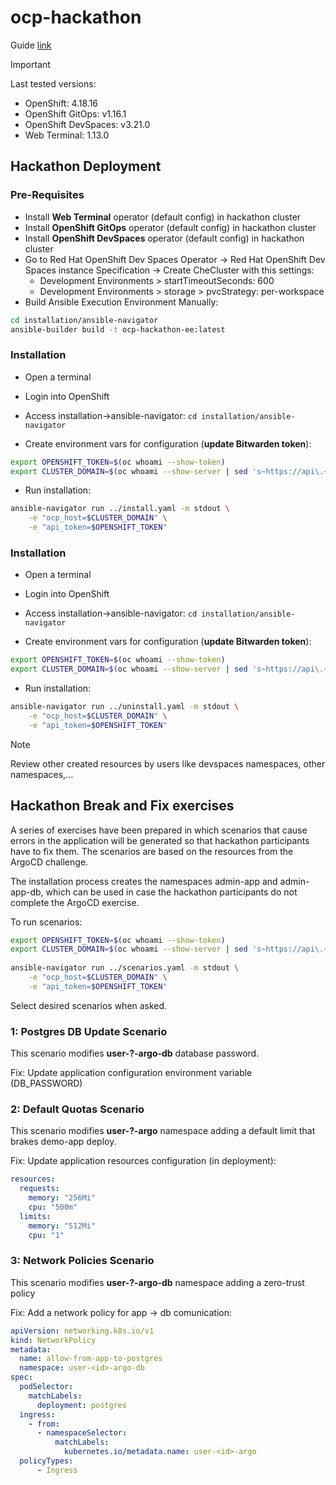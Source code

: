# ocp-hackathon

Guide [link](https://clbartolome.github.io/ocp-hackathon/ocp-hackathon/index.html)

> [!IMPORTANT]  
> Last tested versions: 
> - OpenShift: 4.18.16
> - OpenShift GitOps: v1.16.1 
> - OpenShift DevSpaces: v3.21.0
> - Web Terminal: 1.13.0

## Hackathon Deployment

### Pre-Requisites

- Install **Web Terminal** operator (default config) in hackathon cluster
- Install **OpenShift GitOps** operator (default config) in hackathon cluster
- Install **OpenShift DevSpaces** operator (default config) in hackathon cluster
- Go to Red Hat OpenShift Dev Spaces Operator -> Red Hat OpenShift Dev Spaces instance Specification -> Create CheCluster with this settings:
    - Development Environments > startTimeoutSeconds: 600
    - Development Environments > storage > pvcStrategy: per-workspace
- Build Ansible Execution Environment Manually:

```sh
cd installation/ansible-navigator
ansible-builder build -t ocp-hackathon-ee:latest
```

### Installation

- Open a terminal

- Login into OpenShift

- Access installation->ansible-navigator: `cd installation/ansible-navigator`

- Create environment vars for configuration (**update Bitwarden token**):

```sh
export OPENSHIFT_TOKEN=$(oc whoami --show-token)
export CLUSTER_DOMAIN=$(oc whoami --show-server | sed 's~https://api\.~~' | sed 's~:.*~~')
```

- Run installation:

```sh
ansible-navigator run ../install.yaml -m stdout \
    -e "ocp_host=$CLUSTER_DOMAIN" \
    -e "api_token=$OPENSHIFT_TOKEN"
```

### Installation

- Open a terminal

- Login into OpenShift

- Access installation->ansible-navigator: `cd installation/ansible-navigator`

- Create environment vars for configuration (**update Bitwarden token**):

```sh
export OPENSHIFT_TOKEN=$(oc whoami --show-token)
export CLUSTER_DOMAIN=$(oc whoami --show-server | sed 's~https://api\.~~' | sed 's~:.*~~')
```

- Run installation:

```sh
ansible-navigator run ../uninstall.yaml -m stdout \
    -e "ocp_host=$CLUSTER_DOMAIN" \
    -e "api_token=$OPENSHIFT_TOKEN"
```

> [!NOTE]  
> Review other created resources by users like devspaces namespaces, other namespaces,...

## Hackathon Break and Fix exercises

A series of exercises have been prepared in which scenarios that cause errors in the application will be generated so that hackathon participants have to fix them. 
The scenarios are based on the resources from the ArgoCD challenge. 

The installation process creates the namespaces admin-app and admin-app-db, which can be used in case the hackathon participants do not complete the ArgoCD exercise.

To run scenarios:

```sh
export OPENSHIFT_TOKEN=$(oc whoami --show-token)
export CLUSTER_DOMAIN=$(oc whoami --show-server | sed 's~https://api\.~~' | sed 's~:.*~~')
 
ansible-navigator run ../scenarios.yaml -m stdout \
    -e "ocp_host=$CLUSTER_DOMAIN" \
    -e "api_token=$OPENSHIFT_TOKEN"
```

Select desired scenarios when asked.

### 1: Postgres DB Update Scenario

This scenario modifies **user-?-argo-db** database password.

Fix: Update application configuration environment variable (DB_PASSWORD)

### 2: Default Quotas Scenario

This scenario modifies **user-?-argo** namespace adding a default limit that brakes demo-app deploy.

Fix: Update application resources configuration (in deployment):
```yaml
resources:
  requests:
    memory: "256Mi"
    cpu: "500m"
  limits:
    memory: "512Mi"
    cpu: "1"
```


### 3: Network Policies Scenario

This scenario modifies **user-?-argo-db** namespace adding a zero-trust policy

Fix: Add a network policy for app -> db comunication:
```yaml
apiVersion: networking.k8s.io/v1
kind: NetworkPolicy
metadata:
  name: allow-from-app-to-postgres
  namespace: user-<id>-argo-db
spec:
  podSelector:
    matchLabels:
      deployment: postgres
  ingress:
    - from:
      - namespaceSelector:
          matchLabels:
            kubernetes.io/metadata.name: user-<id>-argo
  policyTypes:
      - Ingress
```
